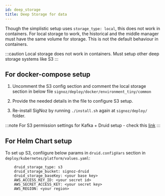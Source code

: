 ```yaml
---
id: deep_storage
title: Deep Storage for data
---
```



Though the simplistic setup uses `storage_type: local`, this does not work in containers.
For local storage to work, the historical and the middle manager must have the same volume for storage. This is not the default behaviour in containers.

:::caution
Local storage does not work in containers. Must setup other deep storage systems like S3
:::

## For docker-compose setup
1. Uncomment the S3 config section and comment the local storage section in below file
`signoz/deploy/docker/environment_tiny/common`

2. Provide the needed details in the file to configure S3 setup.

3. Re-install SigNoz by running `./install.sh` again at `signoz/deploy/` folder.

:::note
For S3 permission settings for Kafka + Druid setup - check this [link](https://druid.apache.org/docs/latest/development/extensions-core/s3.html#s3-permissions-settings)
:::

## For Helm Chart setup
To set up S3, confiigure below params in `druid.configVars` section in `deploy/kubernetes/platform/values.yaml`:
```
    druid_storage_type: s3
    druid_storage_bucket: signoz-druid
    druid_storage_baseKey: <your base key>
    AWS_ACCESS_KEY_ID: <your secret id>
    AWS_SECRET_ACCESS_KEY: <your secret key>
    AWS_REGION: <your region>
```
